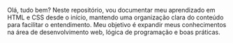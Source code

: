 Olá, tudo bem? Neste repositório, vou documentar meu aprendizado em HTML e CSS desde o início, mantendo uma organização clara do conteúdo para facilitar o entendimento. Meu objetivo é expandir meus conhecimentos na área de desenvolvimento web, lógica de programação e boas práticas.
